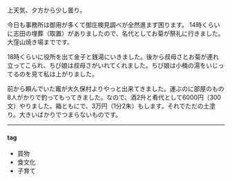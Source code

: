 上天気、夕方から少し曇り。

今日も事務所は御用が多くて御庄検見調べが全然進まず困ります。
14時くらいに志田の埋葬（取置）がありましたので、名代としてお菊が祭礼に行きました。大窪山焼き場までです。

18時くらいに役所を出て金子と銭湯にいきました。後から叔母さとお菊が連れ立ってこられ、ちび娘は叔母さがいれてくれました。ちび娘は小桶の湯をいじってるのを見て私は上がりました。

前から頼んでいた竈が大久保村よりやっと出来てきました。運ぶのに部屋のもの8人がかりで釣ってもってきました。なので、酒2升と肴代として6000円（300文）やりました。箱ともにで、3万円（1分2朱）もします。それでただの土塗り。大きいばかりでつまらないものです。

***
#### tag
- 買物
- 食文化
- 子育て
